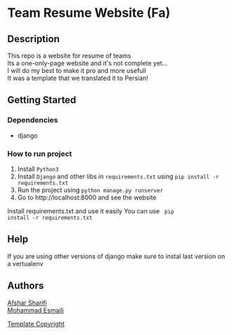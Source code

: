 # Team Resume Website (Fa)

## Description

This repo is a website for resume of teams <br>
Its a one-only-page website and it's not complete yet... <br>
I will do my best to make it pro and more usefull  <br>
It was a template that we translated it to Persian!  <br>

## Getting Started

### Dependencies

- django

### How to run project
1. Install <code>Python3</code>
2. Install <code>Django</code> and other libs in <code>requirements.txt</code> using <code>pip install -r requirements.txt</code>
3. Run the project using <code>python manage.py runserver</code>
4. Go to http://localhost:8000 and see the website

Install requirements.txt and use it easily
You can use <code> pip install -r requirements.txt </code>

## Help
If you are using other versions of django make sure to instal last version on a vertualenv

## Authors
<a href="mailto: afsharsharifi2020@gmail.com">Afshar Sharifi</a><br>
<a href="mailto: esmaili.mohhamad@gmail.com">Mohammad Esmaili</a>

<a href="https://www.elmanawy.info/marwa/">Template Copyright</a>
